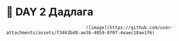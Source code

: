 # 📌 DAY 2 Дадлага
                                  ![image](https://github.com/user-attachments/assets/f3463bd8-ae3b-4059-8f07-4eaec18ae1f6)
